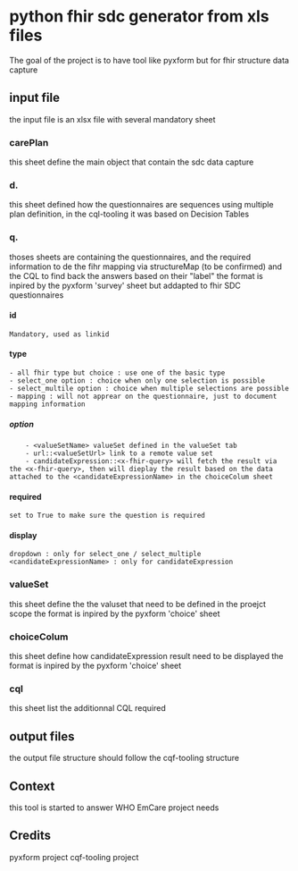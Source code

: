 # python fhir sdc generator from xls files

The goal of the project is to have tool like pyxform but for fhir structure data capture

## input file

the input file is an xlsx file with several mandatory sheet



### carePlan

this sheet define the main object that contain the sdc data capture

### d.<planDefinitionReference>

this sheet defined how the questionnaires are sequences using multiple plan definition, in the cql-tooling it was based on Decision Tables

### q.<questionnaireReference>

thoses sheets are containing the questionnaires, and the required information to de the fihr mapping via structureMap (to be confirmed) and the CQL to find back the answers based on their "label"
the format is inpired by the pyxform 'survey' sheet but addapted to fhir SDC questionnaires



#### id 
    Mandatory, used as linkid

#### type
    - all fhir type but choice : use one of the basic type
    - select_one option : choice when only one selection is possible
    - select_multile option : choice when multiple selections are possible
    - mapping : will not apprear on the questionnaire, just to document mapping information
##### option
        - <valueSetName> valueSet defined in the valueSet tab 
        - url::<valueSetUrl> link to a remote value set
        - candidateExpression::<x-fhir-query> will fetch the result via the <x-fhir-query>, then will dieplay the result based on the data attached to the <candidateExpressionName> in the choiceColum sheet

#### required
    set to True to make sure the question is required

#### display
    dropdown : only for select_one / select_multiple
    <candidateExpressionName> : only for candidateExpression
### valueSet

this sheet define the the valuset that need to be defined in the proejct scope
the format is inpired by the pyxform 'choice' sheet

### choiceColum

this sheet define how candidateExpression result need to be displayed
the format is inpired by the pyxform 'choice' sheet

### cql

this sheet list the additionnal CQL required 

## output files

the output file structure should follow the cqf-tooling structure

## Context

this tool is started to answer WHO EmCare project needs
## Credits

 
pyxform project
cqf-tooling project